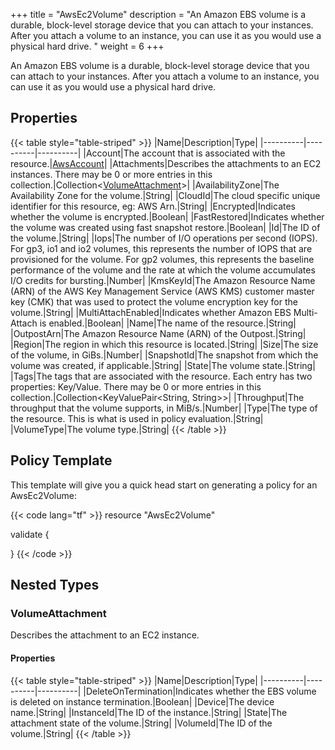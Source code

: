 +++
title = "AwsEc2Volume"
description = "An Amazon EBS volume is a durable, block-level storage device that you can attach to your instances. After you attach a volume to an instance, you can use it as you would use a physical hard drive. "
weight = 6
+++

An Amazon EBS volume is a durable, block-level storage device that you can attach to your instances. After you attach a volume to an instance, you can use it as you would use a physical hard drive. 

## Properties
{{< table style="table-striped" >}}
|Name|Description|Type|
|----------|----------|----------|
|Account|The account that is associated with the resource.|[AwsAccount](/docs/aws/resources/awsaccount/)|
|Attachments|Describes the attachments to an EC2 instances. There may be 0 or more entries in this collection.|Collection\<[VolumeAttachment](#volumeattachment)>|
|AvailabilityZone|The Availability Zone for the volume.|String|
|CloudId|The cloud specific unique identifier for this resource, eg: AWS Arn.|String|
|Encrypted|Indicates whether the volume is encrypted.|Boolean|
|FastRestored|Indicates whether the volume was created using fast snapshot restore.|Boolean|
|Id|The ID of the volume.|String|
|Iops|The number of I/O operations per second (IOPS). For gp3, io1 and io2 volumes, this represents the number of IOPS that are provisioned for the volume. For gp2 volumes, this represents the baseline performance of the volume and the rate at which the volume accumulates I/O credits for bursting.|Number|
|KmsKeyId|The Amazon Resource Name (ARN) of the AWS Key Management Service (AWS KMS) customer master key (CMK) that was used to protect the volume encryption key for the volume.|String|
|MultiAttachEnabled|Indicates whether Amazon EBS Multi-Attach is enabled.|Boolean|
|Name|The name of the resource.|String|
|OutpostArn|The Amazon Resource Name (ARN) of the Outpost.|String|
|Region|The region in which this resource is located.|String|
|Size|The size of the volume, in GiBs.|Number|
|SnapshotId|The snapshot from which the volume was created, if applicable.|String|
|State|The volume state.|String|
|Tags|The tags that are associated with the resource. Each entry has two properties: Key/Value. There may be 0 or more entries in this collection.|Collection\<KeyValuePair<String, String>>|
|Throughput|The throughput that the volume supports, in MiB/s.|Number|
|Type|The type of the resource. This is what is used in policy evaluation.|String|
|VolumeType|The volume type.|String|
{{< /table >}}

## Policy Template
This template will give you a quick head start on generating a policy for an AwsEc2Volume:

{{< code lang="tf" >}}
resource "AwsEc2Volume"

validate {

}
{{< /code >}}
## Nested Types
### VolumeAttachment
Describes the attachment to an EC2 instance.

#### Properties
{{< table style="table-striped" >}}
|Name|Description|Type|
|----------|----------|----------|
|DeleteOnTermination|Indicates whether the EBS volume is deleted on instance termination.|Boolean|
|Device|The device name.|String|
|InstanceId|The ID of the instance.|String|
|State|The attachment state of the volume.|String|
|VolumeId|The ID of the volume.|String|
{{< /table >}}

